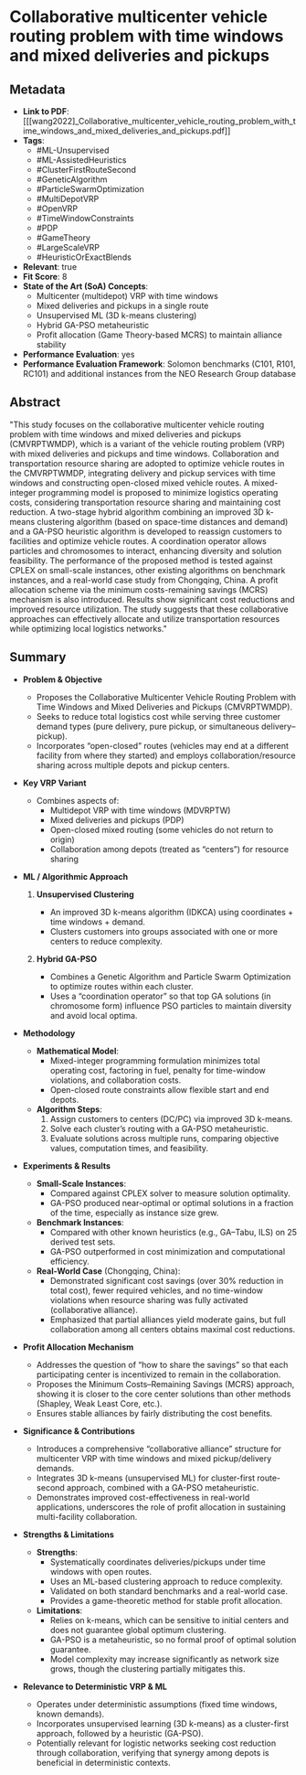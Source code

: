 # Collaborative multicenter vehicle routing problem with time windows and mixed deliveries and pickups

## Metadata
- **Link to PDF**: [[[wang2022]_Collaborative_multicenter_vehicle_routing_problem_with_time_windows_and_mixed_deliveries_and_pickups.pdf]]
- **Tags**:
  - #ML-Unsupervised
  - #ML-AssistedHeuristics
  - #ClusterFirstRouteSecond
  - #GeneticAlgorithm
  - #ParticleSwarmOptimization
  - #MultiDepotVRP
  - #OpenVRP
  - #TimeWindowConstraints
  - #PDP
  - #GameTheory
  - #LargeScaleVRP
  - #HeuristicOrExactBlends
- **Relevant**: true  
- **Fit Score**: 8
- **State of the Art (SoA) Concepts**:
  - Multicenter (multidepot) VRP with time windows
  - Mixed deliveries and pickups in a single route
  - Unsupervised ML (3D k-means clustering)
  - Hybrid GA-PSO metaheuristic
  - Profit allocation (Game Theory-based MCRS) to maintain alliance stability
- **Performance Evaluation**: yes  
- **Performance Evaluation Framework**: Solomon benchmarks (C101, R101, RC101) and additional instances from the NEO Research Group database

## Abstract
"This study focuses on the collaborative multicenter vehicle routing problem with time windows and mixed deliveries and pickups (CMVRPTWMDP), which is a variant of the vehicle routing problem (VRP) with mixed deliveries and pickups and time windows. Collaboration and transportation resource sharing are adopted to optimize vehicle routes in the CMVRPTWMDP, integrating delivery and pickup services with time windows and constructing open-closed mixed vehicle routes. A mixed-integer programming model is proposed to minimize logistics operating costs, considering transportation resource sharing and maintaining cost reduction. A two-stage hybrid algorithm combining an improved 3D k-means clustering algorithm (based on space-time distances and demand) and a GA-PSO heuristic algorithm is developed to reassign customers to facilities and optimize vehicle routes. A coordination operator allows particles and chromosomes to interact, enhancing diversity and solution feasibility. The performance of the proposed method is tested against CPLEX on small-scale instances, other existing algorithms on benchmark instances, and a real-world case study from Chongqing, China. A profit allocation scheme via the minimum costs-remaining savings (MCRS) mechanism is also introduced. Results show significant cost reductions and improved resource utilization. The study suggests that these collaborative approaches can effectively allocate and utilize transportation resources while optimizing local logistics networks."

## Summary
- **Problem & Objective**
  - Proposes the Collaborative Multicenter Vehicle Routing Problem with Time Windows and Mixed Deliveries and Pickups (CMVRPTWMDP).  
  - Seeks to reduce total logistics cost while serving three customer demand types (pure delivery, pure pickup, or simultaneous delivery–pickup).
  - Incorporates “open-closed” routes (vehicles may end at a different facility from where they started) and employs collaboration/resource sharing across multiple depots and pickup centers.

- **Key VRP Variant**
  - Combines aspects of:
    - Multidepot VRP with time windows (MDVRPTW)
    - Mixed deliveries and pickups (PDP)
    - Open-closed mixed routing (some vehicles do not return to origin)
    - Collaboration among depots (treated as “centers”) for resource sharing

- **ML / Algorithmic Approach**
  1. **Unsupervised Clustering**  
     - An improved 3D k-means algorithm (IDKCA) using coordinates + time windows + demand.  
     - Clusters customers into groups associated with one or more centers to reduce complexity.

  2. **Hybrid GA-PSO**  
     - Combines a Genetic Algorithm and Particle Swarm Optimization to optimize routes within each cluster.  
     - Uses a “coordination operator” so that top GA solutions (in chromosome form) influence PSO particles to maintain diversity and avoid local optima.

- **Methodology**
  - **Mathematical Model**:  
    - Mixed-integer programming formulation minimizes total operating cost, factoring in fuel, penalty for time-window violations, and collaboration costs.  
    - Open-closed route constraints allow flexible start and end depots.
  - **Algorithm Steps**:  
    1. Assign customers to centers (DC/PC) via improved 3D k-means.  
    2. Solve each cluster’s routing with a GA-PSO metaheuristic.  
    3. Evaluate solutions across multiple runs, comparing objective values, computation times, and feasibility.

- **Experiments & Results**
  - **Small-Scale Instances**:  
    - Compared against CPLEX solver to measure solution optimality.  
    - GA-PSO produced near-optimal or optimal solutions in a fraction of the time, especially as instance size grew.  
  - **Benchmark Instances**:  
    - Compared with other known heuristics (e.g., GA–Tabu, ILS) on 25 derived test sets.  
    - GA-PSO outperformed in cost minimization and computational efficiency.  
  - **Real-World Case** (Chongqing, China):  
    - Demonstrated significant cost savings (over 30% reduction in total cost), fewer required vehicles, and no time-window violations when resource sharing was fully activated (collaborative alliance).  
    - Emphasized that partial alliances yield moderate gains, but full collaboration among all centers obtains maximal cost reductions.

- **Profit Allocation Mechanism**
  - Addresses the question of “how to share the savings” so that each participating center is incentivized to remain in the collaboration.  
  - Proposes the Minimum Costs–Remaining Savings (MCRS) approach, showing it is closer to the core center solutions than other methods (Shapley, Weak Least Core, etc.).  
  - Ensures stable alliances by fairly distributing the cost benefits.

- **Significance & Contributions**
  - Introduces a comprehensive “collaborative alliance” structure for multicenter VRP with time windows and mixed pickup/delivery demands.  
  - Integrates 3D k-means (unsupervised ML) for cluster-first route-second approach, combined with a GA-PSO metaheuristic.  
  - Demonstrates improved cost-effectiveness in real-world applications, underscores the role of profit allocation in sustaining multi-facility collaboration.

- **Strengths & Limitations**
  - **Strengths**:  
    - Systematically coordinates deliveries/pickups under time windows with open routes.  
    - Uses an ML-based clustering approach to reduce complexity.  
    - Validated on both standard benchmarks and a real-world case.  
    - Provides a game-theoretic method for stable profit allocation.  
  - **Limitations**:  
    - Relies on k-means, which can be sensitive to initial centers and does not guarantee global optimum clustering.  
    - GA-PSO is a metaheuristic, so no formal proof of optimal solution guarantee.  
    - Model complexity may increase significantly as network size grows, though the clustering partially mitigates this.

- **Relevance to Deterministic VRP & ML**  
  - Operates under deterministic assumptions (fixed time windows, known demands).  
  - Incorporates unsupervised learning (3D k-means) as a cluster-first approach, followed by a heuristic (GA-PSO).  
  - Potentially relevant for logistic networks seeking cost reduction through collaboration, verifying that synergy among depots is beneficial in deterministic contexts.